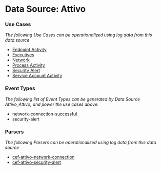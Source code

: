 Data Source: Attivo
===================

### Use Cases

_The following Use Cases can be operationalized using log data from this data source_

* [Endpoint Activity](usecase_endpoint_activity.md)
* [Executives](usecase_executives.md)
* [Network](usecase_network.md)
* [Process Activity](usecase_process_activity.md)
* [Security Alert](usecase_security_alert.md)
* [Service Account Activity](usecase_service_account_activity.md)


### Event Types

_The following list of Event Types can be generated by Data Source Attivo_Attivo, and power the use cases above:_

- network-connection-successful
- security-alert


### Parsers

_The following Parsers can be operationalized using log data from this data source_

* [cef-attivo-network-connection](parserContent_cef-attivo-network-connection.md)
* [cef-attivo-security-alert](parserContent_cef-attivo-security-alert.md)
